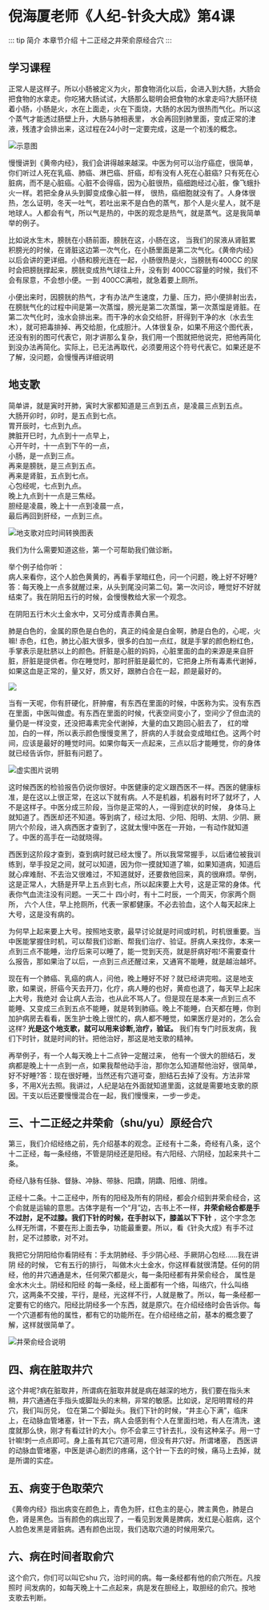 # 倪海厦老师《人纪-针灸大成》第4课
 
::: tip 简介
 本章节介绍  十二正经之井荣俞原经合穴
:::
## 学习课程
<xgplayer url="https://s3.ananas.chaoxing.com/video/f7/9b/3b/dcd26e931669e09114c6b19a1fa3bddb/sd.mp4" poster="https://p.cldisk.com/star3/origin/5a131fc8c35b2332b73f60550989a190.png"/>
 
 
正常人是这样子。所以小肠被定义为火，那食物消化以后，会进入到大肠，大肠会把食物的水拿走。你吃猪大肠试试，大肠那么聪明会把食物的水拿走吗?大肠环绕着小肠，小肠是火，水在上面走，火在下面烧，大肠的水因为很热而气化。所以这个蒸气才能透过肠壁上升，大肠与肺相表里， 水会再回到肺里面，变成正常的津液，残渣才会排出来，这过程在24小时一定要完成，这是一个初浅的概念。

![示意图](https://p.cldisk.com/star3/origin/36db0249d5f2c0e3c27569d1f879e50b.png)

 慢慢讲到《黄帝内经》，我们会讲得越来越深。中医为何可以治疗癌症，很简单，你们听过人死在乳癌、肺癌、淋巴癌、肝癌，却有没有人死在心脏癌? 只有死在心脏病，而不是心脏癌。心脏不会得癌，因为心脏很热，癌细跑经过心脏，像飞蛾扑火一样。若把全身从头到脚变成像心脏一样， 很热，癌细胞就没有了。人身体很热，怎么证明，冬天一吐气，若吐出来不是白色的蒸气，那个人是火星人，就不是地球人。人都会有气，所以气是热的，中医的观念是热气，就是蒸气。这是我简单举的例子。  


比如说水生木，膀胱在小肠前面，膀胱在这，小肠在这， 当我们的尿液从肾脏累积膀光的时候，在肾脏这边第一次气化，在小肠里面是第二次气化。《黄帝内经》以后会讲的更详细。小肠和膀光连在一起，小肠很热是火，当膀胱有400CC 的尿时会把膀胱撑起来，膀胱变成热气球往上升，没有到 400CC容量的时候，我们不会有尿意，不会想小便。一到 400CC满啦，就急着要上厕所。


小便出来时，因膀胱的热气，才有办法产生速度，力量、压力，把小便排射出去，在膀胱气化的过程中间是第一次蒸馏，膀光是第二次蒸馏，第一次蒸馏是肾脏。在第二次气化时，浊水会排出来。而干净的水会交给肝，肝得到干净的水（水去生木），就可把毒排掉、再交给胆，化成胆汁。人体很复杂，如果不用这个图代表，还没有别的图可代表它，刚才讲那么复杂，我们用一个图就把他说完，把他再简化到没办法再简化。实际上，已无法再取代，必须要用这个符号代表它。如果还是不了解，没问题，会慢慢再详细说明 
 
 
## 地支歌 
简单讲，就是寅时开肺，寅时大家都知道是三点到五点，是凌晨三点到五点。   
大肠开卯时，卯时，是五点到七点。   
胃开辰时，七点到九点。   
脾脏开巳时，九点到十一点早上，   
心开午时，十一点到下午的一点，   
小肠，是一点到三点。   
再来是膀胱，是三点到五点。   
再来是肾脏，五点到七点。   
心包经呢，七点到九点。   
晚上九点到十一点是三焦经。   
胆经是凌晨，晚上十一点到凌晨一点，   
最后再回到肝经，一点到三点。

![地支歌对应时间转换图表](https://p.cldisk.com/star3/origin/f1f61a7579c8355abe44eafebd53a86a.png)

我们为什么需要知道这些，第一个可帮助我们做诊断。  

 举个例子给你听：   
 病人来看你，这个人脸色黄黄的，再看手掌暗红色，问一个问题，晚上好不好睡?    
 答：每天晚上一点多就醒过来，从头到尾没问第二句。第一次问诊，睡觉好不好就结束了。我在阴阳五行的时候，会慢慢教给大家一个观念。  

<div class="text-success  ">
在阴阳五行木火土金水中，又可分成青赤黄白黑。    
</div>

肺是白色的，金属的原色是白色的，真正的纯金是白金啊，肺是白色的，心呢，火嘛! 赤色，红色，肺比心脏大很多，很多的白加一点红，就是手掌的颜色粉红色，手掌表示是肚脐以上的颜色。肝脏是心脏的妈妈，心脏里面的血的来源是来自肝脏，肝脏是提供者。你在睡觉时，那时肝脏是最忙的，它把身上所有毒素代谢掉，如果这血是正常的，量又好，质又好，跟肺白合在一起，颜是最好的。 

![](https://p.cldisk.com/star3/origin/679ca5ca9339f73882ef8265b3d5d967.png)

当有一天呢，你有肝硬化，肝肿瘤，有东西在里面的时候，中医称为实。没有东西在里面，中医叫做虚。有东西在里面的时候，代表空间变小了，空间少了但血流的量仍是一样没变，还没把毒素完全代谢掉，大量的血又跑回心脏去了， 红的增加，白的一样，所以表示颜色慢慢变黑了，肝病的人手就会变成暗红色。这两个时间，应该是最好的睡觉时间。如果你每天一点起来，三点以后才能睡觉，你的身体就已经告诉你，肝脏有问题了。  

![虚实图片说明](https://p.cldisk.com/star3/origin/daaa67d03760b2ed5d84b56b08b59f4b.png)

这时候西医的检验报告仍说你很好。中医健康的定义跟西医不一样。西医的健康标准，是在这以上很正常，在这以下就有病。人不是机器，机器有时坏了就坏了，人不是这样子。中医分成三阶段，当你是正常的人，一得到症状的时候， 身体马上就知道了。西医却还不知道。等到病了，经过太阳、少阳、阳明、太阴、少阴、厥阴六个阶段，进入病西医才查到了，这就太慢!中医在一开始，一有动作就知道了。中医的高手在一动就晓得。  


西医到这阶段才查到，查到病时就已经太慢了。所以我常常握手，以后诸位被我训练到，举手投足之间，就可以知道，因为你一摸就知道了嘛，如果知道病，知道后就心痒难耐、不去治又很难过，不知道就好，还要救他回来，真的很麻烦。举例，这是正常人，大肠是开早上五点到七点，所以起床要上大号，这是正常的身体。代表你气血流注没有问题。一天二十 四小时，有十二时辰，一个周天，你家两个厕所， 六个人住，早上抢厕所，代表一家都健康。不必去验血，这个人每天起床上大号，这是没有病的。 


为何早上起来要上大号。按照地支歌，最早讨论就是时间或时机，时机很重要。当中医能掌握住时机，可以帮我们诊断、帮我们治疗、验证。肝病人来找你，本来一点到三点不能睡，治疗后来可以睡了，能一觉到天亮，就是肝病好啦!不需要查什么报告，那如果治了以后，一点到三点还醒过来，又通宵不能睡，就是越治越坏。  


现在有一个肺癌、乳癌的病人，问他，晚上睡好不好？就已经讲完啦。这是地支歌，如果说，肝癌今天去开刀，化疗，病人睡的也好，黄疸也退了，每天早上起床上大号，我绝对 会让病人去治，也从此不骂人了。但是现在是本来一点到三点不能睡、又变成三点到五点不能睡，就是转到肺癌。晚上不能睡，白天都在睡，你到加护病房去看看，医生护士晚上很忙的，病人都不睡觉，如果医疗是对的，怎么会这样? **<span class="text-danger">光是这个地支歌，就可以用来诊断,治疗，验证。</span>**  我们有专门时辰发病，我们下时针，就是时间的针。把他治好，那这是地支歌的精神。  


再举例子，有一个人每天晚上十二点钟一定醒过来， 他有一个很大的胆结石，发病都是晚上十一点到一点，如果我帮他动手治，那你怎么知道帮他治好，很简单，好不好睡?答：现在很好睡，当然还有穴道可查，胆结石去掉了没有。方法非常多，不用X光去照。我讲过，人纪是站在外面就知道里面，这就是需要地支歌的原因。干支以后还要慢慢混合在一起，我们慢慢来，一步一步走。


## 三、十二正经之井荣俞（shu/yu）原经合穴


第三，我们介绍经络之前，先介绍基本的观念。正经有十二条，奇经有八条，这个十二正经，每一条经络，不管是阴经还是阳经。有六阳经、六阴经，加起来共十二条。    

奇经八脉有任脉、督脉、冲脉、带脉、阳蹻，阴蹻、阳维、阴维。    

正经十二条。十二正经中，所有的阳经及所有的阴经，都会介绍到井荣俞经合，这个俞就是运输的意思。古体字是有一个“月”边，古书上不一样，**<span class="text-important">井荣俞经合都是手不过肘，足不过膝。我们下针的时候，在手肘以下，膝盖以下下针</span>** ，这个字念怎么样无所谓，不要在形上面去争，功能最重要。所以，看《针灸大成》有手不过肘，足不过膝歌，对不对。   


 我把它分阴阳给你看阴经有：手太阴肺经、手少阴心经、手厥阴心包经……我在讲阴 经的时候， 它有五行的排行， 叫做木火土金水，你这样看就很清楚。任何的阴经，他的井穴通通是木，任何荣穴都是火，每一条阳经都有井荣俞经合， 属性是金水木火土。阴经和阳经 的每一条经，经上面都有一个络，叫络穴，什么叫络穴，这两条不交接，平行，是经，光这样不行，人就是散了。所以，每一条经都一定要有它的络穴。阳经比阴经多一个东西，就是原穴。在介绍经络时会告诉你。每一个穴道都有他的属性，都有它的功能所在。在介绍经络之前，基本的概念要了解，这样就很简单了。  

![井荣俞经合说明](https://p.cldisk.com/star3/origin/81c942ac29a4b54b5d47e377a76842ac.png)

## 四、病在脏取井穴     


这个井呢?病在脏取井，所谓病在脏取井就是病在越深的地方，我们要在指头末稍，井穴通通在手指头或脚趾头的末稍，非常的敏感。比如说，足阳明胃经的井穴，我们叫厉兑， 位在第二个脚趾头。我们下针的时候，“井主心下满”，临床上，在动脉血管堵塞，针一下去，病人会感到有个人在里面扫地，有人在清洗，速度就那么快，刚才有看过针的大小。你不会拿三寸针去扎，没有这种呆子。用一寸针嘛!刺一点点即可。身上虽有其它穴道可用，但没有井穴好。所谓堵塞， 西医讲的动脉血管堵塞，中医是讲心剧烈的疼痛，这个针一下去的时候，痛马上去掉，就是所谓的实症。
 

## 五、病变于色取荣穴

《黄帝内经》指出病变在颜色上，青色为肝，红色主的是心，脾主黄色，肺是白色，肾是黑色。当有颜色的病出现了，一看见到发黄是脾病，发红是心脏病，这个人脸色发黑是肾脏病。遇有颜色出现，我们选取穴道的时候用荣穴。


## 六、病在时间者取俞穴  


这个俞穴，你们可以叫它shu 穴，治时间的病。每一条经都有他的俞穴所在。凡按照时 间发病的，如每天晚上十二点起来，病是发在胆经上，取胆经的俞穴。按地支歌去判断。

 